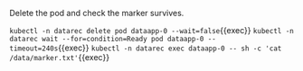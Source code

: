 Delete the pod and check the marker survives.

`kubectl -n datarec delete pod dataapp-0 --wait=false`{{exec}}
`kubectl -n datarec wait --for=condition=Ready pod dataapp-0 --timeout=240s`{{exec}}
`kubectl -n datarec exec dataapp-0 -- sh -c 'cat /data/marker.txt'`{{exec}}
